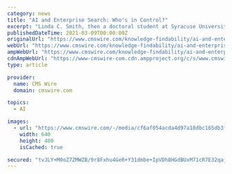 ```yaml
---
category: news
title: "AI and Enterprise Search: Who's in Control?"
excerpt: "Linda C. Smith, then a doctoral student at Syracuse University's School of Information Studies, published a landmark paper in 1976 on the role of AI in information retrieval. Forty years later ..."
publishedDateTime: 2021-03-09T00:00:00Z
originalUrl: "https://www.cmswire.com/knowledge-findability/ai-and-enterprise-search-whos-in-control/"
webUrl: "https://www.cmswire.com/knowledge-findability/ai-and-enterprise-search-whos-in-control/"
ampWebUrl: "https://www.cmswire.com/knowledge-findability/ai-and-enterprise-search-whos-in-control/amp/"
cdnAmpWebUrl: "https://www-cmswire-com.cdn.ampproject.org/c/s/www.cmswire.com/knowledge-findability/ai-and-enterprise-search-whos-in-control/amp/"
type: article

provider:
  name: CMS Wire
  domain: cmswire.com

topics:
  - AI

images:
  - url: "https://www.cmswire.com/-/media/cf6af054acda4d97a18dbc165db3f926.ashx?mw=1024"
    width: 640
    height: 480
    isCached: true

secured: "tvJLY+M0oZ7ZMWZB/9r8Fxhu4GeR+Y31dmbe+IpVDh8HGdBUxM71cR7E32qajWVhEEz9Drmcw2SpXWrAwitq1QcZXeAqjU6zNPFIdBMCocXTwAetbwumYc6iGwTgcBXbF1AwPygY2JJB7f2dt8SPtZwOJ8i9YnIAzJqvOi0GgxsAhdhZ8UKFHw5Z9G4yrL8qJz1pIk5onCjjAMtTTIDS8ybVVKd2MqpD6XlOJx6VEIQIFtMtxnU5DAPQR8/eRmaxtY6w65YJPXdZX7+00/IarzALYOGxQR37+5hp3xnVjecf55EY3KDfpFL32DvCoYcJDLJJtudYRVh+MmBB6jtV9hNlWlGcfEslM/KRUToHDL4=;gZbukecGrn5H5VBxbMoOUA=="
---
```


